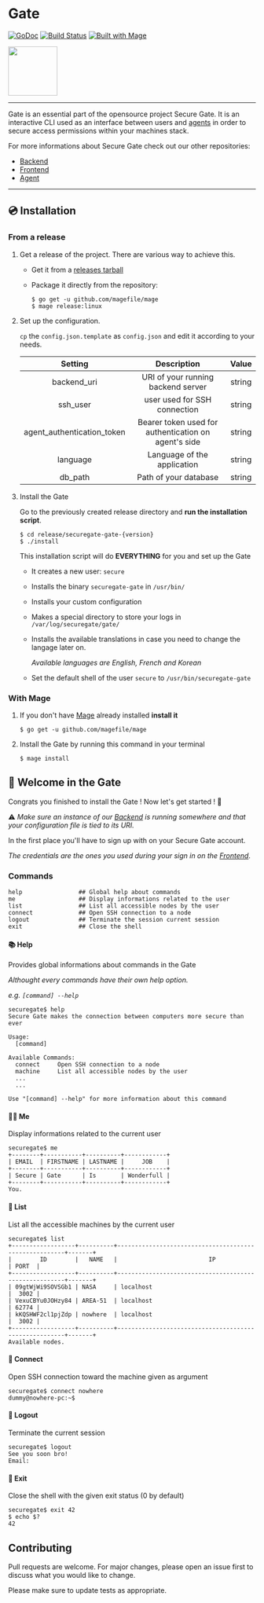 # Gate

[![GoDoc](https://godoc.org/github.com/gusmin/gate/pkg?status.svg)](https://godoc.org/github.com/gusmin/gate/pkg)
[![Build Status](https://travis-ci.com/atrahy/gate.svg?token=xuCuQMuPLxpwzP2jsQ7f&branch=master)](https://travis-ci.com/atrahy/gate)
[![Built with Mage](https://magefile.org/badge.svg)](https://magefile.org)

<img src="https://media.discordapp.net/attachments/433311912281767978/626863798610821130/logo_400dpi.png?width=764&height=884" width=100>

***

Gate is an essential part of the opensource project Secure Gate.
It is an interactive CLI used as an interface between users and [agents](https://github.com/atrahy/agent) in order to secure access permissions within your machines stack.

For more informations about Secure Gate check out our other repositories:

- [Backend](https://github.com/atrahy/backend)
- [Frontend](https://github.com/atrahy/frontend)
- [Agent](https://github.com/atrahy/agent)

***

## :cd: Installation

### From a release

1. Get a release of the project. There are various way to achieve this.

    - Get it from a [releases tarball](https://github.com/gusmin/gate/releases)
    - Package it directly from the repository:

        ```Shell
        $ go get -u github.com/magefile/mage
        $ mage release:linux
        ```

2. Set up the configuration.
  
    `cp` the `config.json.template` as `config.json` and edit it according to your needs.

    |           Setting          |                      Description                     |  Value |
    |:--------------------------:|:----------------------------------------------------:|:------:|
    |         backend_uri        |          URI of your running backend server          | string |
    |          ssh_user          |                 user used for SSH connection                 | string |
    | agent_authentication_token | Bearer token used for authentication on agent's side | string |
    |          language          |              Language of the application             | string |
    |        db_path       |             Path of your database            | string |

3. Install the Gate

    Go to the previously created release directory and **run the installation script**.

    ```Shell
    $ cd release/securegate-gate-{version}
    $ ./install
    ```

    This installation script will do **EVERYTHING** for you and set up the Gate

    - It creates a new user: `secure`
    - Installs the binary `securegate-gate` in `/usr/bin/`
    - Installs your custom configuration
    - Makes a special directory to store your logs in `/var/log/securegate/gate/`
    - Installs the available translations in case you need to change the langage later on.

        _Available languages are English, French and Korean_
    - Set the default shell of the user `secure` to `/usr/bin/securegate-gate`

### With Mage

1. If you don't have [Mage](https://magefile.org) already installed **install it**

    ```Shell
    $ go get -u github.com/magefile/mage
    ```

2. Install the Gate by running this command in your terminal

    ```
    $ mage install
    ```

## :milky_way: Welcome in the Gate

Congrats you finished to install the Gate ! Now let's get started ! :tada:

:warning: _Make sure an instance of our [Backend]([Backend](https://github.com/atrahy/backend)) is running somewhere and that your configuration file is tied to its URI._

In the first place you'll have to sign up with on your Secure Gate account.

_The credentials are the ones you used during your sign in on the [Frontend](https://github.com/atrahy/frontend)_.

### Commands

```console
help                ## Global help about commands
me                  ## Display informations related to the user
list                ## List all accessible nodes by the user
connect             ## Open SSH connection to a node
logout              ## Terminate the session current session
exit                ## Close the shell
```

#### :books: Help

Provides global informations about  commands in the Gate

*Althought every commands have their own help option.*

_e.g. `[command] --help`_

```
securegate$ help
Secure Gate makes the connection between computers more secure than ever

Usage:
  [command]

Available Commands:
  connect     Open SSH connection to a node
  machine     List all accessible nodes by the user
  ...
  ...

Use "[command] --help" for more information about this command
```

#### :ok_woman: Me

Display informations related to the current user

```
securegate$ me
+--------+-----------+----------+------------+
| EMAIL  | FIRSTNAME | LASTNAME |     JOB    |
+--------+-----------+----------+------------+
| Secure | Gate      | Is       | Wonderfull |
+--------+-----------+----------+------------+
You.
```

#### :scroll: List

List all the accessible machines by the current user

```
securegate$ list
+------------------+----------+-------------------------------------------------------+-------+
|        ID        |   NAME   |                          IP                           | PORT  |
+------------------+----------+-------------------------------------------------------+-------+
| 09gtWjWi9SOVSGb1 | NASA     | localhost                                             |  3002 |
| VexuCBYu0JOHzy84 | AREA-51  | localhost                                             | 62774 |
| kKQSHWF2cl1pjZdp | nowhere  | localhost                                             |  3002 |
+------------------+----------+-------------------------------------------------------+-------+
Available nodes.
```

#### :electric_plug: Connect

Open SSH connection toward the machine given as argument

```Shell
securegate$ connect nowhere
dummy@nowhere-pc:~$
```

#### :walking: Logout

Terminate the current session

```
securegate$ logout
See you soon bro!
Email:
```

#### :running: Exit

Close the shell with the given exit status (0 by default)

```shell
securegate$ exit 42
$ echo $?
42
```

## Contributing

Pull requests are welcome. For major changes, please open an issue first to discuss what you would like to change.

Please make sure to update tests as appropriate.
